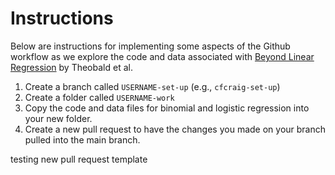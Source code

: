 # Instructions

Below are instructions for implementing some aspects of the Github workflow as we explore the code and data associated with 
[Beyond Linear Regression](https://journals.aps.org/prper/abstract/10.1103/PhysRevPhysEducRes.15.020110) by Theobald et al.

1. Create a branch called `USERNAME-set-up` (e.g., `cfcraig-set-up`)
2. Create a folder called `USERNAME-work`
3. Copy the code and data files for binomial and logistic regression into your new folder.
4. Create a new pull request to have the changes you made on your branch pulled into the main branch.


testing new pull request template
